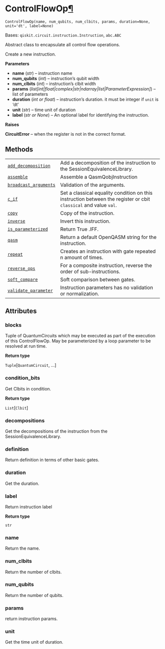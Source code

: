 # ControlFlowOp[¶](#controlflowop "Permalink to this headline")

<span id="undefined" />

`ControlFlowOp(name, num_qubits, num_clbits, params, duration=None, unit='dt', label=None)`

Bases: `qiskit.circuit.instruction.Instruction`, `abc.ABC`

Abstract class to encapsulate all control flow operations.

Create a new instruction.

**Parameters**

*   **name** (*str*) – instruction name
*   **num\_qubits** (*int*) – instruction’s qubit width
*   **num\_clbits** (*int*) – instruction’s clbit width
*   **params** (*list\[int|float|complex|str|ndarray|list|ParameterExpression]*) – list of parameters
*   **duration** (*int or float*) – instruction’s duration. it must be integer if `unit` is ‘dt’
*   **unit** (*str*) – time unit of duration
*   **label** (*str or None*) – An optional label for identifying the instruction.

**Raises**

**CircuitError** – when the register is not in the correct format.

## Methods

|                                                                                                                                                                               |                                                                                                                  |
| ----------------------------------------------------------------------------------------------------------------------------------------------------------------------------- | ---------------------------------------------------------------------------------------------------------------- |
| [`add_decomposition`](qiskit.circuit.ControlFlowOp.add_decomposition#qiskit.circuit.ControlFlowOp.add_decomposition "qiskit.circuit.ControlFlowOp.add_decomposition")         | Add a decomposition of the instruction to the SessionEquivalenceLibrary.                                         |
| [`assemble`](qiskit.circuit.ControlFlowOp.assemble#qiskit.circuit.ControlFlowOp.assemble "qiskit.circuit.ControlFlowOp.assemble")                                             | Assemble a QasmQobjInstruction                                                                                   |
| [`broadcast_arguments`](qiskit.circuit.ControlFlowOp.broadcast_arguments#qiskit.circuit.ControlFlowOp.broadcast_arguments "qiskit.circuit.ControlFlowOp.broadcast_arguments") | Validation of the arguments.                                                                                     |
| [`c_if`](qiskit.circuit.ControlFlowOp.c_if#qiskit.circuit.ControlFlowOp.c_if "qiskit.circuit.ControlFlowOp.c_if")                                                             | Set a classical equality condition on this instruction between the register or cbit `classical` and value `val`. |
| [`copy`](qiskit.circuit.ControlFlowOp.copy#qiskit.circuit.ControlFlowOp.copy "qiskit.circuit.ControlFlowOp.copy")                                                             | Copy of the instruction.                                                                                         |
| [`inverse`](qiskit.circuit.ControlFlowOp.inverse#qiskit.circuit.ControlFlowOp.inverse "qiskit.circuit.ControlFlowOp.inverse")                                                 | Invert this instruction.                                                                                         |
| [`is_parameterized`](qiskit.circuit.ControlFlowOp.is_parameterized#qiskit.circuit.ControlFlowOp.is_parameterized "qiskit.circuit.ControlFlowOp.is_parameterized")             | Return True .IFF.                                                                                                |
| [`qasm`](qiskit.circuit.ControlFlowOp.qasm#qiskit.circuit.ControlFlowOp.qasm "qiskit.circuit.ControlFlowOp.qasm")                                                             | Return a default OpenQASM string for the instruction.                                                            |
| [`repeat`](qiskit.circuit.ControlFlowOp.repeat#qiskit.circuit.ControlFlowOp.repeat "qiskit.circuit.ControlFlowOp.repeat")                                                     | Creates an instruction with gate repeated n amount of times.                                                     |
| [`reverse_ops`](qiskit.circuit.ControlFlowOp.reverse_ops#qiskit.circuit.ControlFlowOp.reverse_ops "qiskit.circuit.ControlFlowOp.reverse_ops")                                 | For a composite instruction, reverse the order of sub-instructions.                                              |
| [`soft_compare`](qiskit.circuit.ControlFlowOp.soft_compare#qiskit.circuit.ControlFlowOp.soft_compare "qiskit.circuit.ControlFlowOp.soft_compare")                             | Soft comparison between gates.                                                                                   |
| [`validate_parameter`](qiskit.circuit.ControlFlowOp.validate_parameter#qiskit.circuit.ControlFlowOp.validate_parameter "qiskit.circuit.ControlFlowOp.validate_parameter")     | Instruction parameters has no validation or normalization.                                                       |

## Attributes

<span id="undefined" />

### blocks

Tuple of QuantumCircuits which may be executed as part of the execution of this ControlFlowOp. May be parameterized by a loop parameter to be resolved at run time.

**Return type**

`Tuple`\[`QuantumCircuit`, …]

<span id="undefined" />

### condition\_bits

Get Clbits in condition.

**Return type**

`List`\[`Clbit`]

<span id="undefined" />

### decompositions

Get the decompositions of the instruction from the SessionEquivalenceLibrary.

<span id="undefined" />

### definition

Return definition in terms of other basic gates.

<span id="undefined" />

### duration

Get the duration.

<span id="undefined" />

### label

Return instruction label

**Return type**

`str`

<span id="undefined" />

### name

Return the name.

<span id="undefined" />

### num\_clbits

Return the number of clbits.

<span id="undefined" />

### num\_qubits

Return the number of qubits.

<span id="undefined" />

### params

return instruction params.

<span id="undefined" />

### unit

Get the time unit of duration.
